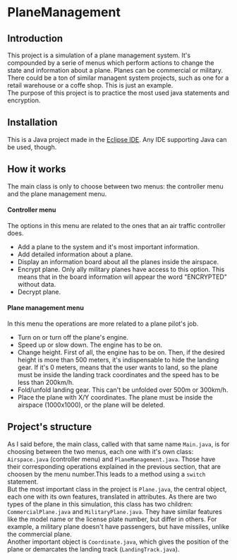 # PlaneManagement

## Introduction

This project is a simulation of a plane management system. It's compounded by a serie of menus which perform actions to change the state and information about a plane. 
Planes can be commercial or military.      
There could be a ton of similar managent system projects, such as one for a retail warehouse or a coffe shop. This is just an example.   
The purpose of this project is to practice the most used java statements and encryption.   

## Installation

This is a Java project made in the [Eclipse IDE](https://www.eclipse.org/downloads/packages/). Any IDE supporting Java can be used, though.

## How it works

The main class is only to choose between two menus: the controller menu and the plane management menu.    

#### Controller menu    
The options in this menu are related to the ones that an air traffic controller does.    
- Add a plane to the system and it's most important information.     
- Add detailed information about a plane.      
- Display an information board about all the planes inside the airspace.      
- Encrypt plane. Only ally military planes have access to this option. This means that in the board information will appear the word "ENCRYPTED" without data.      
- Decrypt plane.

#### Plane management menu    
In this menu the operations are more related to a plane pilot's job.     
- Turn on or turn off the plane's engine.     
- Speed up or slow down. The engine has to be on.     
- Change height. First of all, the engine has to be on. Then, if the desired height is more than 500 meters, it's indispensable to hide the landing gear. If it's 0 meters, means that the user wants to land, so the plane must be inside the landing track coordinates and the speed has to be less than 200km/h.    
- Fold/unfold landing gear. This can't be unfolded over 500m or 300km/h.    
- Place the plane with X/Y coordinates. The plane must be inside the airspace (1000x1000), or the plane will be deleted.   

## Project's structure

As I said before, the main class, called with that same name `Main.java`, is for choosing between the two menus, each one with it's own class: `Airspace.java` (controller menu) and `PlaneManagement.java`. Those have their corresponding operations explained in the previous section, that are choosen by the menu number.This leads to a method using a `switch` statement.   
But the most important class in the project is `Plane.java`, the central object, each one with its own features, translated in attributes. As there are two types of the plane in this simulation, this class has two children: `CommercialPlane.java` and `MilitaryPlane.java`. They have similar features like the model name or the license plate number, but differ in others. For example, a military plane doesn't have passengers, but have missiles, unlike the commercial plane.      
Another important object is `Coordinate.java`, which gives the position of the plane or demarcates the landing track (`LandingTrack.java`). 
